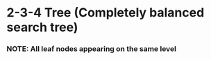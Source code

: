 # 2-3-4 Tree (Completely balanced search tree)
### NOTE: All leaf nodes appearing on the same level

